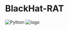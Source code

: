 # BlackHat-RAT
![Python](https://img.shields.io/badge/python-3670A0?style=for-the-badge&logo=python&logoColor=ffdd54)
![logo](https://user-images.githubusercontent.com/94076644/175283858-fc127af5-c332-4948-b173-bfe67e4a56fa.png)
